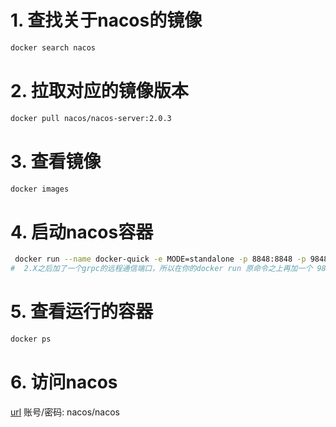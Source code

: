 # 1. 查找关于nacos的镜像
```sh
docker search nacos
```
# 2. 拉取对应的镜像版本
```sh
docker pull nacos/nacos-server:2.0.3
```

# 3. 查看镜像
```sh
docker images
```
# 4. 启动nacos容器
```sh
 docker run --name docker-quick -e MODE=standalone -p 8848:8848 -p 9848:9848 -d nacos/nacos-server:2.0.3
#  2.X之后加了一个grpc的远程通信端口，所以在你的docker run 原命令之上再加一个 9848的端口进行映射就ok
```

# 5. 查看运行的容器
```sh
docker ps
```

# 6. 访问nacos
[url](https://poplarnacos.cpolar.top/nacos)
账号/密码: nacos/nacos